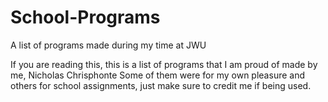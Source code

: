 # School-Programs
A list of programs made during my time at JWU

If you are reading this, this is a list of programs that I am proud of made by me, Nicholas Chrisphonte
Some of them were for my own pleasure and others for school assignments, just make sure to credit me if being used.
